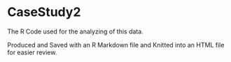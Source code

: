 # CaseStudy2

The R Code used for the analyzing of this data.

Produced and Saved with an R Markdown file and Knitted into an HTML file for easier review.
